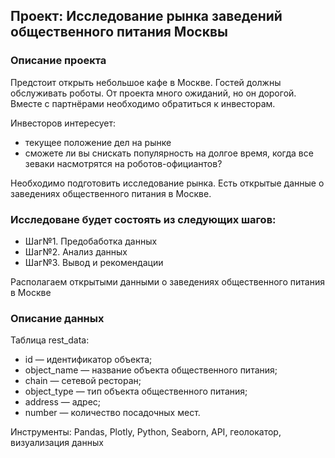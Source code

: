 ## Проект: Исследование рынка заведений общественного питания Москвы

### Описание проекта
Предстоит открыть небольшое кафе в Москве. Гостей должны обслуживать роботы. От проекта много ожиданий, но он дорогой. Вместе с партнёрами необходимо обратиться к инвесторам.

Инвесторов интересует:
- текущее положение дел на рынке
- сможете ли вы снискать популярность на долгое время, когда все зеваки насмотрятся на роботов-официантов?

Необходимо подготовить исследование рынка. Есть открытые данные о заведениях общественного питания в Москве.

### Исследоване будет состоять из следующих шагов:
- Шаг№1. Предобаботка данных
- Шаг№2. Анализ данных
- Шаг№3. Вывод и рекомендации

Располагаем открытыми данными о заведениях общественного питания в Москве

### Описание данных
Таблица rest_data:
- id — идентификатор объекта;
- object_name — название объекта общественного питания;
- chain — сетевой ресторан;
- object_type — тип объекта общественного питания;
- address — адрес;
- number — количество посадочных мест.

Инструменты: Pandas, Plotly, Python, Seaborn, API, геолокатор, визуализация данных
